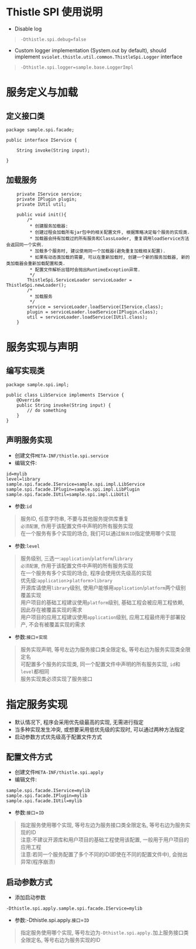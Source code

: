 # Thistle SPI 使用说明

* Disable log

> `-Dthistle.spi.debug=false`

* Custom logger implementation (System.out by default), should implement `sviolet.thistle.util.common.ThistleSpi.Logger` interface

> `-Dthistle.spi.logger=sample.base.LoggerImpl`

# 服务定义与加载

## 定义接口类

```text
package sample.spi.facade;

public interface IService {

    String invoke(String input);

}
```

## 加载服务

```text
    private IService service;
    private IPlugin plugin;
    private IUtil util;
    
    public void init(){
        /*
         * 创建服务加载器: 
         * 创建过程会加载所有jar包中的相关配置文件, 根据策略决定每个服务的实现类.
         * 加载器会持有加载过的所有服务和ClassLoader, 重复调用loadService方法会返回同一个实例.
         * 加载多个服务时, 建议使用同一个加载器(避免重复加载相关配置).
         * 如果有动态类加载的需要, 可以在重新加载时, 创建一个新的服务加载器, 新的类加载器会重新加载配置和类.
         * 配置文件解析出错时会抛出RuntimeException异常.
         */
        ThistleSpi.ServiceLoader serviceLoader = ThistleSpi.newLoader();
        /*
         * 加载服务
         */
        service = serviceLoader.loadService(IService.class);
        plugin = serviceLoader.loadService(IPlugin.class);
        util = serviceLoader.loadService(IUtil.class);
    }
```

# 服务实现与声明

## 编写实现类

```text
package sample.spi.impl;

public class LibService implements IService {
    @Override
    public String invoke(String input) {
        // do something
    }
}
```

## 声明服务实现

* 创建文件`META-INF/thistle.spi.service`
* 编辑文件:

```text
id=mylib
level=library
sample.spi.facade.IService=sample.spi.impl.LibService
sample.spi.facade.IPlugin=sample.spi.impl.LibPlugin
sample.spi.facade.IUtil=sample.spi.impl.LibUtil
```

* 参数:`id`

> 服务ID, 任意字符串, 不要与其他服务提供库重复<br>
> `必须配置`, 作用于该配置文件中声明的所有服务实现<br>
> 在一个服务有多个实现的场合, 我们可以通过`服务ID`指定使用哪个实现<br>

* 参数:`level`

> 服务级别, 三选一:`application`/`platform`/`library`<br>
> `必须配置`, 作用于该配置文件中声明的所有服务实现<br>
> 在一个服务有多个实现的场合, 程序会使用优先级高的实现<br>
> 优先级:`application`>`platform`>`library`<br>
> 开源库请使用`library`级别, 使用户能够用`application`/`platform`两个级别覆盖实现<br>
> 用户项目的基础工程建议使用`platform`级别, 基础工程会被应用工程依赖, 因此存在被覆盖实现的需求<br>
> 用户项目的应用工程建议使用`application`级别, 应用工程最终用于部署投产, 不会有被覆盖实现的需求<br>

* 参数:`接口`=`实现`

> 服务实现声明, 等号左边为服务接口类全限定名, 等号右边为服务实现类全限定名<br>
> 可配置多个服务的实现类, 同一个配置文件中声明的所有服务实现, `id`和`level`都相同<br>
> 服务实现类必须实现了服务接口<br>

# 指定服务实现

* 默认情况下, 程序会采用优先级最高的实现, 无需进行指定
* 当多种实现发生冲突, 或想要采用低优先级的实现时, 可以通过两种方法指定
* 启动参数方式优先级高于配置文件方式

## 配置文件方式

* 创建文件`META-INF/thistle.spi.apply`
* 编辑文件:

```text
sample.spi.facade.IService=mylib
sample.spi.facade.IPlugin=mylib
sample.spi.facade.IUtil=mylib
```

* 参数:`接口`=`ID`

> 指定服务使用哪个实现, 等号左边为服务接口类全限定名, 等号右边为服务实现的ID<br>
> 注意:不建议开源库和用户项目的基础工程使用该配置, 一般用于用户项目的应用工程<br>
> 注意:若同一个服务配置了多个不同的ID(即使在不同的配置文件中), 会抛出异常(程序崩溃)<br>

## 启动参数方式

* 添加启动参数

```text
-Dthistle.spi.apply.sample.spi.facade.IService=mylib
```

* 参数:-Dthistle.spi.apply.`接口`=`ID`

> 指定服务使用哪个实现, 等号左边为`-Dthistle.spi.apply.`加上服务接口类全限定名, 等号右边为服务实现的ID<br>
